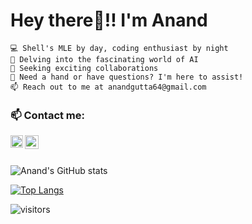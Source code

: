 # Hey there👋!! I'm Anand

    💻 Shell's MLE by day, coding enthusiast by night
    🌱 Delving into the fascinating world of AI
    👯 Seeking exciting collaborations
    💬 Need a hand or have questions? I'm here to assist!
    📫 Reach out to me at anandgutta64@gmail.com
    
<!--
**AnandGutta/AnandGutta** is a ✨ _special_ ✨ repository because its `README.md` (this file) appears on your GitHub profile.

Here are some ideas to get you started:

- 🔭 I’m currently working on ...
- 🌱 I’m currently learning ...
- 👯 I’m looking to collaborate on ...
- 🤔 I’m looking for help with ...
- 💬 Ask me about ...
- 📫 How to reach me: ...
- 😄 Pronouns: ...
- ⚡ Fun fact: ...
-->
### 📫 Contact me: <br>
<a href="https://www.linkedin.com/in/anand-gutta-304854214/">
  <img align="left" width="20px" src="https://cdn-icons-png.flaticon.com/512/174/174857.png"  />
</a>

<a href="mailto:anandgutta64@gmail.com">
  <img align="left" width="22px" src="https://cdn-icons-png.flaticon.com/512/281/281769.png" />
</a>
<br>
<br>

![Anand's GitHub stats](https://github-readme-stats.vercel.app/api?username=Anand152002&show_icons=true&theme=tokyonight)

[![Top Langs](https://github-readme-stats.vercel.app/api/top-langs/?username=Anand152002&&layout=compact&langs_count=5&theme=tokyonight)](https://github.com/anuraghazra/github-readme-stats)

![visitors](https://visitor-badge.laobi.icu/badge?page_id=Anand152002.Anand152002)


